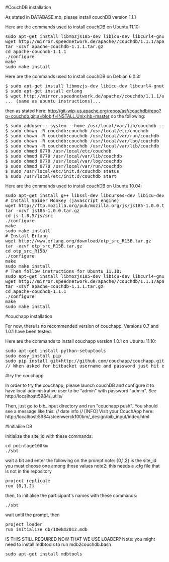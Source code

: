 #CouchDB installation

As stated in DATABASE.mb, please install couchDB version 1.1.1

Here are the commands used to install couchDB on Ubuntu 11.10:
<pre>
sudo apt-get install libmozjs185-dev libicu-dev libcurl4-gnutls-dev erlang 
wget http://mirror.speednetwork.de/apache//couchdb/1.1.1/apache-couchdb-1.1.1.tar.gz
tar -xzvf apache-couchdb-1.1.1.tar.gz
cd apache-couchdb-1.1.1
./configure
make
sudo make install
</pre>


Here are the commands used to install couchDB on Debian 6.0.3:
<pre>
$ sudo apt-get install libmozjs-dev libicu-dev libcurl4-gnutls-dev
$ sudo apt-get install erlang
$ wget http://mirror.speednetwork.de/apache//couchdb/1.1.1/apache-couchdb-1.1.1.tar.gz
... (same as ubuntu instructions)...
</pre>

then as stated here:
   http://git-wip-us.apache.org/repos/asf/couchdb/repo?p=couchdb.git;a=blob;f=INSTALL.Unix;hb=master
do the following:

<pre>
$ sudo adduser --system --home /usr/local/var/lib/couchdb --no-create-home --shell /bin/bash --group --gecos "CouchDB Administrator" couchdb
$ sudo chown -R couchdb:couchdb /usr/local/etc/couchdb
$ sudo chown -R couchdb:couchdb /usr/local/var/run/couchdb
$ sudo chown -R couchdb:couchdb /usr/local/var/log/couchdb
$ sudo chown -R couchdb:couchdb /usr/local/var/lib/couchdb
$ sudo chmod 0770 /usr/local/etc/couchdb
$ sudo chmod 0770 /usr/local/var/lib/couchdb
$ sudo chmod 0770 /usr/local/var/log/couchdb
$ sudo chmod 0770 /usr/local/var/run/couchdb
$ sudo /usr/local/etc/init.d/couchdb status
$ sudo /usr/local/etc/init.d/couchdb start
</pre>


Here are the commands used to install couchDB on Ubuntu 10.04:
<pre>
sudo apt-get install g++ libssl-dev libcurses-dev libicu-dev libcurl4-gnutls-dev
# Install Spider Monkey (javascript engine)
wget http://ftp.mozilla.org/pub/mozilla.org/js/js185-1.0.0.tar.gz
tar -xzvf js185-1.0.0.tar.gz
cd js-1.8.5/js/src
./configure
make
sudo make install
# Install Erlang
wget http://www.erlang.org/download/otp_src_R15B.tar.gz
tar -xzvf otp_src_R15B.tar.gz
cd otp_src_R15B/
./configure
make
sudo make install
# Then follow instructions for Ubuntu 11.10:
sudo apt-get install libmozjs185-dev libicu-dev libcurl4-gnutls-dev erlang
wget http://mirror.speednetwork.de/apache//couchdb/1.1.1/apache-couchdb-1.1.1.tar.gz
tar -xzvf apache-couchdb-1.1.1.tar.gz
cd apache-couchdb-1.1.1
./configure
make
sudo make install
</pre>


#couchapp installation

For now, there is no recommended version of couchapp. Versions 0.7 and 1.0.1 have been tested.

Here are the commands to install couchapp version 1.0.1 on Ubuntu 11.10:
<pre>
sudo apt-get install python-setuptools
sudo easy_install pip
sudo pip install git+http://github.com/couchapp/couchapp.git@1.0.1#egg=Couchapp
// When asked for bitbucket username and password just hit enter
</pre>

#try the couchapp

In order to try the couchapp, please launch couchDB and configure it to have local administrative user to be "admin" with password "admin".
See http://localhost:5984/_utils/

Then, just go to bib_input directory and run "couchapp push". You should see a message like this:
// date info // [INFO] Visit your CouchApp here:
http://localhost:5984/steenwerck100km/_design/bib_input/index.html

#Initialise DB

Initialize the site_id with these commands:
<pre>
cd pointage100km
./sbt
</pre>

wait a bit and enter the following on the prompt
note: {0,1,2} is the site_id you must choose one among those values
note2: this needs a .cfg file that is not in the repository
<pre>
project replicate
run {0,1,2}
</pre>

then, to initialise the participant's names with these commands:

<pre>
./sbt
</pre>

wait until the prompt, then

<pre>
project loader
run initialize_db/100km2012.mdb
</pre>


IS THIS STILL REQUIRED NOW THAT WE USE LOADER?
Note: you might need to install mdbtools to run mdb2couchdb.bash
<pre>
sudo apt-get install mdbtools
</pre>
